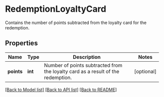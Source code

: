 # RedemptionLoyaltyCard

Contains the number of points subtracted from the loyalty card for the redemption.

## Properties
Name | Type | Description | Notes
------------ | ------------- | ------------- | -------------
**points** | **int** | Number of points subtracted from the loyalty card as a result of the redemption. | [optional] 

[[Back to Model list]](../README.md#documentation-for-models) [[Back to API list]](../README.md#documentation-for-api-endpoints) [[Back to README]](../README.md)


